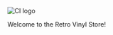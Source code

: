 ![CI logo](https://codeinstitute.s3.amazonaws.com/fullstack/ci_logo_small.png)

Welcome to the Retro Vinyl Store!